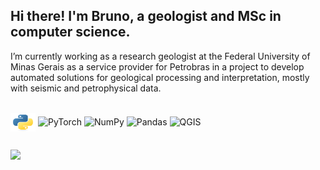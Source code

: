 ## Hi there! I'm Bruno, a geologist and MSc in computer science.

 I’m currently working as a research geologist at the Federal University of Minas Gerais as a service provider for Petrobras in a project to develop automated solutions for geological processing and interpretation, mostly with seismic and petrophysical data.

<div style="display: inline_block"><br>
  <img align="center" alt="Python" height="30" width="40" src="https://raw.githubusercontent.com/devicons/devicon/master/icons/python/python-original.svg">
  <img align="center" alt="PyTorch" height="30" width="40" src="https://cdn.jsdelivr.net/gh/devicons/devicon/icons/pytorch/pytorch-original.svg" >
  <img align="center" alt="NumPy" height="40" width="40" src="https://cdn.jsdelivr.net/gh/devicons/devicon/icons/numpy/numpy-original-wordmark.svg" >
  <img align="center" alt="Pandas" height="30" width="40" src="https://cdn.jsdelivr.net/gh/devicons/devicon/icons/pandas/pandas-original-wordmark.svg" >
  <img align="center" alt="QGIS" height="30" width="40" src="https://github.com/qgis/QGIS/blob/master/images/icons/qgis_icon.svg" >
</div>
          
##
<div> 
  <a href="https://www.linkedin.com/in/brunoaugustoam/" target="_blank"><img src="https://img.shields.io/badge/-LinkedIn-%230077B5?style=for-the-badge&logo=linkedin&logoColor=white" target="_blank"></a> 
</div>



          
          
<!--
**brunoaugustoam/brunoaugustoam** is a ✨ _special_ ✨ repository because its `README.md` (this file) appears on your GitHub profile.

Here are some ideas to get you started:

- 🔭 I’m currently working on ...
- 🌱 I’m currently learning ...
- 👯 I’m looking to collaborate on ...
- 🤔 I’m looking for help with ...
- 💬 Ask me about ...
- 📫 How to reach me: ...
- 😄 Pronouns: ...
- ⚡ Fun fact: ...
-->

